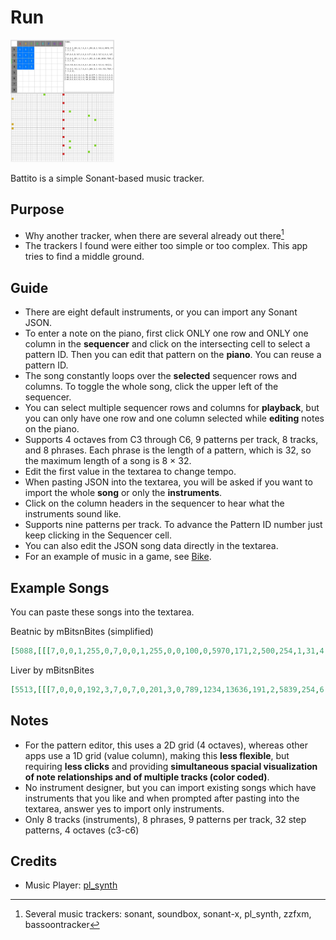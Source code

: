 
<h1><a href="//bacionejs.github.io/battito/index.html" style="text-decoration: none; color: inherit;">Run</a></h1>

<a href="//bacionejs.github.io/battito/index.html" target="_blank">
    <img src="README.jpg" width="33%" />
</a>


Battito is a simple Sonant-based music tracker.

## Purpose
- Why another tracker, when there are several already out there[^1]
- The trackers I found were either too simple or too complex. This app tries to find a middle ground.

## Guide

- There are eight default instruments, or you can import any Sonant JSON.
- To enter a note on the piano, first click ONLY one row and ONLY one column in the **sequencer** and click on the intersecting cell to select a pattern ID. Then you can edit that pattern on the **piano**. You can reuse a pattern ID.
- The song constantly loops over the **selected** sequencer rows and columns. To toggle the whole song, click the upper left of the sequencer.
- You can select multiple sequencer rows and columns for **playback**, but you can only have one row and one column selected while **editing** notes on the piano.
- Supports 4 octaves from C3 through C6, 9 patterns per track, 8 tracks, and 8 phrases. Each phrase is the length of a pattern, which is 32, so the maximum length of a song is 8 × 32.
- Edit the first value in the textarea to change tempo.
- When pasting JSON into the textarea, you will be asked if you want to import the whole **song** or only the **instruments**.
- Click on the column headers in the sequencer to hear what the instruments sound like.
- Supports nine patterns per track. To advance the Pattern ID number just keep clicking in the Sequencer cell.
- You can also edit the JSON song data directly in the textarea.
- For an example of music in a game, see [Bike](https://github.com/bacionejs/bike).

## Example Songs

You can paste these songs into the textarea.

Beatnic by mBitsnBites (simplified)

```json
[5088,[[[7,0,0,1,255,0,7,0,0,1,255,0,0,100,0,5970,171,2,500,254,1,31,4,21],[1,1,1,1],[[147,0,0,0,147,0,0,0,147,0,0,0,147,0,0,0,147,0,0,0,147,0,0,0,147,0,0,0,147]]],[[7,0,0,0,255,2,7,0,4,0,255,2,0,88,2000,7505,255,2,3144,51,6,60,4,64,0,1,7,179],[1,1,1,1],[[0,0,123,0,0,0,0,0,0,0,0,0,0,0,123,0,123]]],[[7,0,0,0,192,2,7,0,0,0,201,3,0,100,150,7505,191,2,5839,254,6,121,6,147,0,1,6,195],[1,1,2,3],[[135,0,0,0,0,0,0,0,159,0,157,0,159,0,0,0,0,0,0,0,0,0,0,0,147,154,0,159],[138,0,0,0,0,0,0,0,150,0,159,0,162,0,0,0,0,0,0,0,0,0,150,0,162,150,0,159],[149,0,0,0,0,0,0,0,149,0,150,0,154,0,0,0,0,0,0,0,0,0,0,0,147,157,0,159]]]]]
```

Liver by mBitsnBites

```json
[5513,[[[7,0,0,0,192,3,7,0,7,0,201,3,0,789,1234,13636,191,2,5839,254,6,121,6,147,0,1,6,195],[1,2,0,0,1,2,1,2],[[154,0,154,0,152,0,147,0,0,0,0,0,0,0,0,0,154,0,154,0,152,0,157,0,0,0,156],[154,0,154,0,152,0,147,0,0,0,0,0,0,0,0,0,154,0,154,0,152,0,157,0,0,0,159]]],[[7,0,0,0,255,2,8,0,18,1,191,2,0,3997,56363,100000,255,2,392,255,8,69,5,67,0,1,4,57,3],[1,2,1,2,1,2,1,2],[[130],[123]]],[[8,0,0,0,0,0,8,0,0,0,0,0,60,50,419,4607,130,1,10332,120,4,16,5,108,0,0,5,187],[0,0,0,0,1,1],[[0,0,147,0,0,0,147,147,0,0,147,0,0,147,0,147,0,0,147,0,0,0,147,147,0,0,147,0,0,147,0,147]]],[[7,0,0,1,255,0,7,0,0,1,255,0,0,50,150,4800,200,2,600,254],[1,1,1,1,1,1],[[147,0,0,0,0,0,0,0,147,0,0,0,0,0,0,0,147,0,0,0,0,0,0,0,147]]],[[7,0,0,0,255,2,7,0,9,0,154,2,0,2418,1075,10614,240,3,2962,255,6,117,3,73,0,1,5,124],[0,0,0,0,1,2,1,2],[[154,0,154,0,152,0,147,0,0,0,0,0,0,0,0,0,154,0,154,0,152,0,157,0,0,0,156],[154,0,154,0,152,0,147,0,0,0,0,0,0,0,0,0,154,0,147,0,152,0,157,0,0,0,159]]],[[7,0,0,0,192,1,6,0,9,0,192,1,0,137,2000,4611,192,1,982,89,6,25,6,77,0,1,3,69],[1,2,1,3,1,3],[[130,0,130,0,142,0,130,130,0,142,130,0,142,0,130,0,130,0,130,0,142,0,130,130,0,142,130,0,142,0,130],[123,0,123,0,135,0,123,123,0,135,123,0,135,0,123,0,123,0,123,0,135,0,123,123,0,135,123,0,135,0,123],[135,0,135,0,147,0,135,135,0,147,135,0,147,0,135,0,135,0,135,0,147,0,135,135,0,147,135,0,147,0,135]]],[[7,0,0,0,255,3,8,0,0,0,255,0,127,22,88,3997,255,3,4067,234,4,33,2,84,0,1,3,28],[0,0,1,2,1,2,1,3],[[0,0,142,0,154,0,0,0,142,0,0,0,154,0,0,0,0,0,142,0,154,0,0,0,142,0,0,0,154],[0,0,147,0,154,0,0,0,147,0,0,0,154,0,0,0,0,0,147,0,154,0,147,0,0,0,154,0,0,0,154],[0,0,147,0,154,0,0,0,147,0,0,0,154,0,0,0,0,0,147,0,154,0,0,0,147]]],[[8,0,0,0,0,0,8,0,0,0,0,0,255,140347,9216,133417,208,2,2500,16,2,157,8,207,0,1,2,51],[0,0,1,1,1,1,1,1],[[147]]]]]
```



## Notes

- For the pattern editor, this uses a 2D grid (4 octaves), whereas other apps use a 1D grid (value column), making this **less flexible**, but requiring **less clicks** and providing **simultaneous spacial visualization of note relationships and of multiple tracks (color coded)**. 
- No instrument designer, but you can import existing songs which have instruments that you like and when prompted after pasting into the textarea, answer yes to import only instruments.
- Only 8 tracks (instruments), 8 phrases, 9 patterns per track, 32 step patterns, 4 octaves (c3-c6)


## Credits
- Music Player: [pl_synth](https://github.com/phoboslab/pl_synth)

[^1]: Several music trackers: sonant, soundbox, sonant-x, pl_synth, zzfxm, bassoontracker
